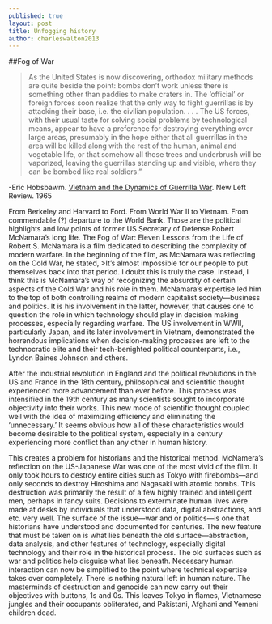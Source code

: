```yaml
---
published: true
layout: post
title: Unfogging history
author: charleswalton2013
---
```


##Fog of War
> As the United States is now discovering, orthodox military methods are quite beside the point: bombs don’t work unless there is something other than paddies to make craters in. The ‘official’ or foreign forces soon realize that the only way to fight guerrillas is by attacking their base, i.e. the civilian population. . . . The US forces, with their usual taste for solving social problems by technological means, appear to have a preference for destroying everything over large areas, presumably in the hope either that all guerrillas in the area will be killed along with the rest of the human, animal and vegetable life, or that somehow all those trees and underbrush will be vaporized, leaving the guerrillas standing up and visible, where they can be bombed like real soldiers.”  

-Eric Hobsbawm. [Vietnam and the Dynamics of Guerrilla War](http://newleftreview.org/I/33/eric-hobsbawm-vietnam-and-the-dynamics-of-guerrilla-war). New Left Review. 1965

From Berkeley and Harvard to Ford. From World War II to Vietnam. From commendable (?) departure to the World Bank. Those are the political highlights and low points of former US Secretary of Defense Robert McNamara’s long life. The Fog of War: Eleven Lessons from the Life of Robert S. McNamara is a film dedicated to describing the complexity of modern warfare. In the beginning of the film, as McNamara was reflecting on the Cold War, he stated, >It’s almost impossible for our people to put themselves back into that period. I doubt this is truly the case. Instead, I think this is McNamara’s way of recognizing the absurdity of certain aspects of the Cold War and his role in them. McNamara’s expertise led him to the top of both controlling realms of modern capitalist society—business and politics. It is his involvement in the latter, however, that causes one to question the role in which technology should play in decision making processes, especially regarding warfare. The US involvement in WWII, particularly Japan, and its later involvement in Vietnam, demonstrated the horrendous implications when decision-making processes are left to the technocratic elite and their tech-benighted political counterparts, i.e., Lyndon Baines Johnson and others. 

After the industrial revolution in England and the political revolutions in the US and France in the 18th century, philosophical and scientific thought experienced more advancement than ever before. This process was intensified in the 19th century as many scientists sought to incorporate objectivity into their works. This new mode of scientific thought coupled well with the idea of maximizing efficiency and eliminating the ‘unnecessary.’  It seems obvious how all of these characteristics would become desirable to the political system, especially in a century experiencing more conflict than any other in human history. 

This creates a problem for historians and the historical method. McNamera’s reflection on the US-Japanese War was one of the most vivid of the film. It only took hours to destroy entire cities such as Tokyo with firebombs—and only seconds to destroy Hiroshima and Nagasaki with atomic bombs. This destruction was primarily the result of a few highly trained and intelligent men, perhaps in fancy suits. Decisions to exterminate human lives were made at desks by individuals that understood data, digital abstractions, and etc. very well. The surface of the issue—war and or politics—is one that historians have understood and documented for centuries. The new feature that must be taken on is what lies beneath the old surface—abstraction, data analysis, and other features of technology, especially digital technology and their role in the historical process. The old surfaces such as war and politics help disguise what lies beneath. Necessary human interaction can now be simplified to the point where technical expertise takes over completely. There is nothing natural left in human nature. The masterminds of destruction and genocide can now carry out their objectives with buttons, 1s and 0s. This leaves Tokyo in flames, Vietnamese jungles and their occupants obliterated, and Pakistani, Afghani and Yemeni children dead. 
